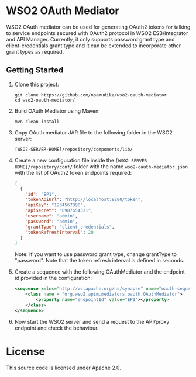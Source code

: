 # WSO2 OAuth Mediator

WSO2 OAuth mediator can be used for generating OAuth2 tokens for talking to service endpoints 
secured with OAuth2 protocol in WSO2 ESB/Integrator and API Manager. Currently, it only supports 
password grant type and client-credentials grant type and it can be extended to incorporate other grant types as required.

## Getting Started

1. Clone this project:

   ````
   git clone https://github.com/npamudika/wso2-oauth-mediator
   cd wso2-oauth-mediator/
   ````

2. Build OAuth Mediator using Maven:

   ````
   mvn clean install
   ````

3. Copy OAuth mediator JAR file to the following folder in the WSO2 server:

   ````
   [WSO2-SERVER-HOME]/repository/components/lib/
   ````
   
4. Create a new configuration file inside the ```[WSO2-SERVER-HOME]/repository/conf/``` folder with the name 
```wso2-oauth-mediator.json``` with the list of OAuth2 token endpoints required:

   ````json
   [
     {
       "id": "EP1",
       "tokenApiUrl": "http://localhost:8280/token",
       "apiKey": "1234567890",
       "apiSecret": "0987654321",
       "username": "admin",
       "password": "admin",
       "grantType": "client_credentials",
       "tokenRefreshInterval": 20
     }
   ]
   ````
   Note: If you want to use password grant type, change grantType to "password".
   Note that the token refresh interval is defined in seconds.

5. Create a sequence with the following OAuthMediator and the endpoint id provided in the configuration:

   ````xml
   <sequence xmlns="http://ws.apache.org/ns/synapse" name="oauth-sequence">
       <class name = "org.wso2.apim.mediators.oauth.OAuthMediator">
           <property name="endpointId" value="EP1"></property>
       </class>
   </sequence>
   ````
   
6. Now start the WSO2 server and send a request to the API/proxy endpoint and check the behaviour.
    
# License

This source code is licensed under Apache 2.0.